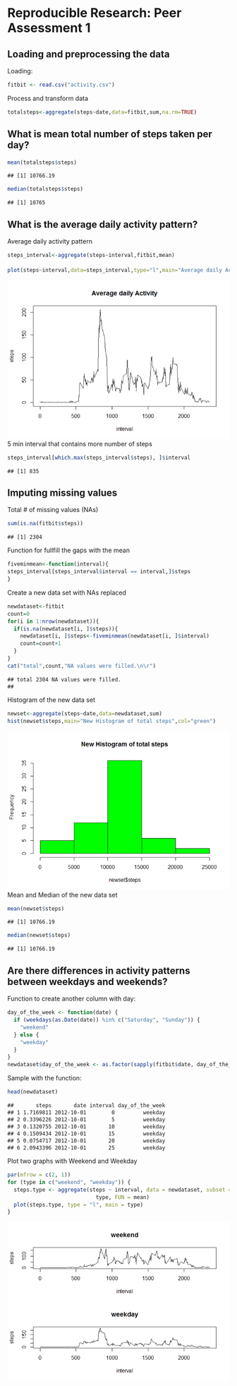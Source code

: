 # Reproducible Research: Peer Assessment 1


## Loading and preprocessing the data

   Loading:

```r
fitbit <- read.csv("activity.csv")
```
Process and transform data

```r
totalsteps<-aggregate(steps~date,data=fitbit,sum,na.rm=TRUE)
```

## What is mean total number of steps taken per day?

```r
mean(totalsteps$steps)
```

```
## [1] 10766.19
```

```r
median(totalsteps$steps)
```

```
## [1] 10765
```

## What is the average daily activity pattern?

Average daily activity pattern

```r
steps_interval<-aggregate(steps~interval,fitbit,mean)

plot(steps~interval,data=steps_interval,type="l",main="Average daily Activity")
```

![](PA1_template_files/figure-html/unnamed-chunk-4-1.png) 
   5 min interval that contains more number of steps

```r
steps_interval[which.max(steps_interval$steps), ]$interval
```

```
## [1] 835
```

## Imputing missing values

   Total # of missing values (NAs)

```r
sum(is.na(fitbit$steps))
```

```
## [1] 2304
```
   Function for fullfill the gaps with the mean 

```r
fiveminmean<-function(interval){
steps_interval[steps_interval$interval == interval,]$steps
}
```
   Create a new data set with NAs replaced

```r
newdataset<-fitbit
count=0
for(i in 1:nrow(newdataset)){
  if(is.na(newdataset[i, ]$steps)){
    newdataset[i, ]$steps<-fiveminmean(newdataset[i, ]$interval)
    count=count+1
  }
}
cat("total",count,"NA values were filled.\n\r")
```

```
## total 2304 NA values were filled.
## 
```
   Histogram of the new data set

```r
newset<-aggregate(steps~date,data=newdataset,sum)
hist(newset$steps,main="New Histogram of total steps",col="green")
```

![](PA1_template_files/figure-html/unnamed-chunk-9-1.png) 
   Mean and Median of the new data set

```r
mean(newset$steps)
```

```
## [1] 10766.19
```

```r
median(newset$steps)
```

```
## [1] 10766.19
```

## Are there differences in activity patterns between weekdays and weekends?

   Function to create another column with day:

```r
day_of_the_week <- function(date) {
  if (weekdays(as.Date(date)) %in% c("Saturday", "Sunday")) {
    "weekend"
  } else {
    "weekday"
  }
}
newdataset$day_of_the_week <- as.factor(sapply(fitbit$date, day_of_the_week))
```
   Sample with the function:

```r
head(newdataset)
```

```
##       steps       date interval day_of_the_week
## 1 1.7169811 2012-10-01        0         weekday
## 2 0.3396226 2012-10-01        5         weekday
## 3 0.1320755 2012-10-01       10         weekday
## 4 0.1509434 2012-10-01       15         weekday
## 5 0.0754717 2012-10-01       20         weekday
## 6 2.0943396 2012-10-01       25         weekday
```
   Plot two graphs with Weekend and Weekday

```r
par(mfrow = c(2, 1))
for (type in c("weekend", "weekday")) {
  steps.type <- aggregate(steps ~ interval, data = newdataset, subset = newdataset$day_of_the_week == 
                            type, FUN = mean)
  plot(steps.type, type = "l", main = type)
}
```

![](PA1_template_files/figure-html/unnamed-chunk-13-1.png) 
